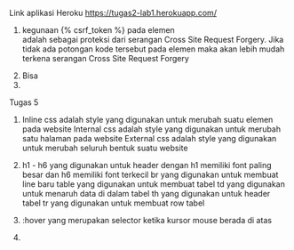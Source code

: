 Link aplikasi Heroku https://tugas2-lab1.herokuapp.com/
1. kegunaan {% csrf_token %} pada elemen <form> adalah sebagai proteksi dari serangan Cross Site Request Forgery. Jika tidak ada potongan kode tersebut pada elemen <form> maka akan lebih mudah terkena serangan Cross Site Request Forgery
2. 
   Bisa
3. 

Tugas 5
1. Inline css adalah style yang digunakan untuk merubah suatu elemen pada website
   Internal css adalah style yang digunakan untuk merubah satu halaman pada website
   External css adalah style yang digunakan untuk merubah seluruh bentuk suatu website 
   
2. h1 - h6 yang digunakan untuk header dengan h1 memiliki font paling besar dan h6 memiliki font terkecil
   br yang digunakan untuk membuat line baru
   table yang digunakan untuk membuat tabel
   td yang digunakan untuk menaruh data di dalam tabel
   th yang digunakan untuk header tabel
   tr yang digunakan untuk membuat row tabel

3. :hover yang merupakan selector ketika kursor mouse berada di atas
4. 